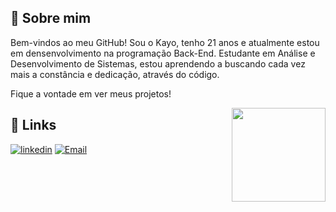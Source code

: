 ## 🚀 Sobre mim
Bem-vindos ao meu GitHub! Sou o Kayo, tenho 21 anos e atualmente estou em densenvolvimento na programação Back-End. Estudante em Análise e Desenvolvimento de Sistemas, estou aprendendo a buscando cada vez mais a constância e dedicação, através do código.

Fique a vontade em ver meus projetos!


<img align="right" height="150" src="https://ardas-it.com/uploads/images/blogs/giph.gif"  />




## 🔗 Links

[![linkedin](https://img.shields.io/badge/linkedin-0A66C2?style=for-the-badge&logo=linkedin&logoColor=white)](https://www.linkedin.com/in/kayo-vinicius-85467522b/)
[![Email](https://img.shields.io/static/v1?message=Gmail&logo=gmail&label=&color=D14836&logoColor=white&labelColor=&style=for-the-badge)](mailto:kayo.vinicius034@gmail.com)
###
